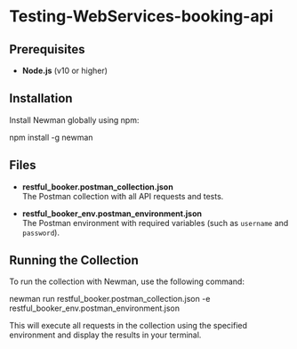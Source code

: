 # Testing-WebServices-booking-api

## Prerequisites

- **Node.js** (v10 or higher)

## Installation

Install Newman globally using npm:

npm install -g newman


## Files

- **restful_booker.postman_collection.json**  
  The Postman collection with all API requests and tests.

- **restful_booker_env.postman_environment.json**  
  The Postman environment with required variables (such as `username` and `password`).

## Running the Collection

To run the collection with Newman, use the following command:

newman run restful_booker.postman_collection.json -e restful_booker_env.postman_environment.json

This will execute all requests in the collection using the specified environment and display the results in your terminal.
